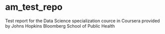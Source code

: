 # am_test_repo
Test report for the Data Science specialization cource in Coursera provided by Johns Hopkins Bloomberg School of Public Health
